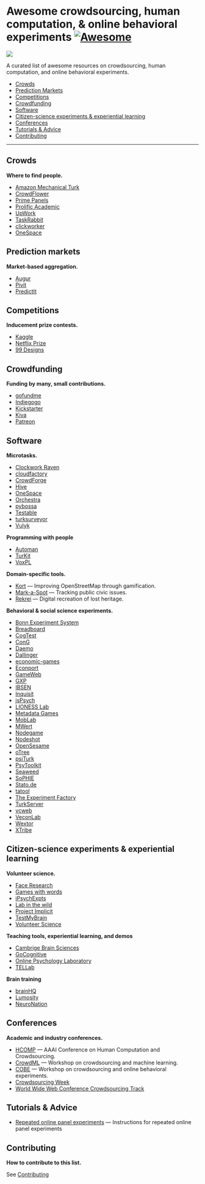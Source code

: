 # Awesome crowdsourcing, human computation, & online behavioral experiments [![Awesome](https://cdn.rawgit.com/sindresorhus/awesome/d7305f38d29fed78fa85652e3a63e154dd8e8829/media/badge.svg)](https://github.com/sindresorhus/awesome)

<img src="http://suchow.io/images/head.png"/>

A curated list of awesome resources on crowdsourcing, human computation, and online behavioral experiments.

- [Crowds](#crowds)
- [Prediction Markets](#prediction-markets)
- [Competitions](#competitions)
- [Crowdfunding](#crowdfunding)
- [Software](#software)
- [Citizen-science experiments & experiential learning](#citizen-science-experiments-&-experiential-learning)
- [Conferences](#conferences)
- [Tutorials & Advice](#tutorials-&-advice)
- [Contributing](#contributing)

---

## Crowds

**Where to find people.**

- [Amazon Mechanical Turk](https://www.mturk.com/mturk/welcome)
- [CrowdFlower](https://www.crowdflower.com/)
- [Prime Panels](https://www.turkprime.com/Service/PrimePanels)
- [Prolific Academic](https://prolific.ac/)
- [UpWork](https://www.upwork.com/)
- [TaskRabbit](https://www.taskrabbit.com/)
- [clickworker](http://clickworker.com/)
- [OneSpace](www.onespace.com)

## Prediction markets

**Market-based aggregation.**

- [Augur](https://www.augur.net/)
- [Pivit](http://www.pivit.io/)
- [PredictIt](https://www.predictit.org/)

## Competitions

**Inducement prize contests.**

- [Kaggle](https://www.kaggle.com/)
- [Netflix Prize](http://www.netflixprize.com/)
- [99 Designs](http://99designs.com/)

## Crowdfunding

**Funding by many, small contributions.**

- [gofundme](https://www.gofundme.com/)
- [Indiegogo](https://www.indiegogo.com/)
- [Kickstarter](https://www.kickstarter.com/)
- [Kiva](https://www.kiva.org/)
- [Patreon](https://www.patreon.com/)

## Software

**Microtasks.**

- [Clockwork Raven](http://twitter.github.io/clockworkraven/)
- [cloudfactory](https://www.cloudfactory.com/)
- [CrowdForge](http://smus.com/crowdforge/)
- [Hive](https://github.com/nytlabs/hive)
- [OneSpace](https://www.onespace.com/)
- [Orchestra](http://orchestra.b12.io/)
- [pybossa](http://pybossa.com/)
- [Testable](http://www.testable.org/)
- [turksurveyor](https://code.google.com/archive/p/turksurveyor/)
- [Vulyk](https://vulyk.readthedocs.io/)

**Programming with people**

- [Automan](http://dbarowy.github.io/AutoMan/)
- [TurKit](http://groups.csail.mit.edu/uid/turkit/)
- [VoxPL](https://www.microsoft.com/en-us/research/publication/voxpl-programming-wisdom-crowd/)

**Domain-specific tools.**

- [Kort](https://github.com/kort/kort) — Improving OpenStreetMap through gamification.
- [Mark-a-Spot](https://github.com/markaspot/mark-a-spot) — Tracking public civic issues.
- [Rekrei](https://github.com/rekrei/rekrei) — Digital recreation of lost heritage.

**Behavioral & social science experiments.**

- [Bonn Experiment System](http://boxs.uni-bonn.de/)
- [Breadboard](http://breadboard.yale.edu)
- [CogTest](http://cogtest.com/home.html)
- [ConG](https://leeps.ucsc.edu/cong)
- [Daemo](http://crowdresearch.stanford.edu/)
- [Dallinger](http://docs.dallinger.io/)
- [economic-games](http://economics-games.com/games)
- [Econport](http://econport.org/econport/request?page=web_home)
- [GameWeb](http://gameweb.sourceforge.net/)
- [GXP](http://gxp.world/)
- [IBSEN](http://ibsen-h2020.eu/)
- [Inquisit](http://www.millisecond.com/)
- [jsPsych](http://www.jspsych.org/)
- [LIONESS Lab](http://lioness.classex.de/)
- [Metadata Games](http://www.metadatagames.org/)
- [MobLab](https://www.moblab.com/)
- [MWert](https://github.com/hawkrobe/MWERT)
- [Nodegame](http://nodegame.org/)
- [Nodeshot](http://docs.nodeshot.org/en/latest/)
- [OpenSesame](http://osdoc.cogsci.nl/)
- [oTree](http://www.otree.org/)
- [psiTurk](https://psiturk.org/)
- [PsyToolkit](http://www.psytoolkit.org/experiment-library/)
- [Seaweed](http://dl.acm.org/citation.cfm?id=1600162)
- [SoPHIE](https://www.sophie.uni-osnabrueck.de/)
- [Stato.de](http://stato.de/)
- [tatool](http://www.tatool-web.com/#/)
- [The Experiment Factory](https://expfactory.github.io/)
- [TurkServer](http://turkserver.readthedocs.io/en/latest/)
- [vcweb](https://github.com/virtualcommons/vcweb)
- [VeconLab](http://veconlab.econ.virginia.edu/admin.htm)
- [Wextor](http://wextor.org/wextor/en/)
- [XTribe](http://www.xtribe.eu/)

## Citizen-science experiments & experiential learning

**Volunteer science.**

- [Face Research](http://www.faceresearch.org/)
- [Games with words](http://gameswithwords.org/)
- [iPsychExpts](http://www.ipsychexpts.com/)
- [Lab in the wild](http://labinthewild.org/)
- [Project Implicit](https://implicit.harvard.edu/implicit/takeatest.html)
- [TestMyBrain](http://testmybrain.org/)
- [Volunteer Science](https://volunteerscience.com/)

**Teaching tools, experiential learning, and demos**

- [Cambrige Brain Sciences](http://www.cambridgebrainsciences.com/)
- [GoCognitive](http://gocognitive.net/)
- [Online Psychology Laboratory](http://opl.apa.org/)
- [TELLab](http://tellab.fas.harvard.edu/)

**Brain training**

- [brainHQ](https://www.brainhq.com)
- [Lumosity](https://www.lumosity.com/)
- [NeuroNation](https://www.neuronation.com/)

## Conferences

**Academic and industry conferences.**

- [HCOMP](http://www.humancomputation.com/) — AAAI Conference on Human Computation and Crowdsourcing.
- [CrowdML](http://crowdml.cc/) — Workshop on crowdsourcing and machine learning.
- [COBE](http://conference.researchbib.com/view/event/55323) — Workshop on crowdsourcing and online behavioral experiments.
- [Crowdsourcing Week](http://crowdsourcingweek.com/)
- [World Wide Web Conference Crowdsourcing Track](http://www2017.com.au/call-for-papers/crowdsourcing.php)

## Tutorials & Advice

- [Repeated online panel experiments](https://github.com/dbroockman/repeated-online-panel-experiments) — Instructions for repeated online panel experiments

## Contributing

**How to contribute to this list.**

See [Contributing](https://github.com/suchow/awesome-crowdsourcing/blob/master/CONTRIBUTING.md)
